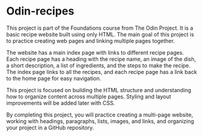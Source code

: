 # Odin-recipes
This project is part of the Foundations course from The Odin Project. It is a basic recipe website built using only HTML. The main goal of this project is to practice creating web pages and linking multiple pages together.

The website has a main index page with links to different recipe pages. Each recipe page has a heading with the recipe name, an image of the dish, a short description, a list of ingredients, and the steps to make the recipe. The index page links to all the recipes, and each recipe page has a link back to the home page for easy navigation.

This project is focused on building the HTML structure and understanding how to organize content across multiple pages. Styling and layout improvements will be added later with CSS.

By completing this project, you will practice creating a multi-page website, working with headings, paragraphs, lists, images, and links, and organizing your project in a GitHub repository. 